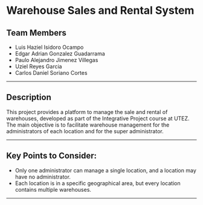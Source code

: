 #  Warehouse Sales and Rental System

##  Team Members

- Luis Haziel Isidoro Ocampo  
- Edgar Adrian Gonzalez Guadarrama
- Paulo Alejandro Jimenez Villegas
- Uziel Reyes Garcia
- Carlos Daniel Soriano Cortes
---

##  Description

This project provides a platform to manage the sale and rental of warehouses, developed as part of the Integrative Project course at UTEZ.
The main objective is to facilitate warehouse management for the administrators of each location and for the super administrator. 

---

## Key Points to Consider:
- Only one administrator can manage a single location, and a location may have no administrator.
- Each location is in a specific geographical area, but every location contains multiple warehouses.

---
